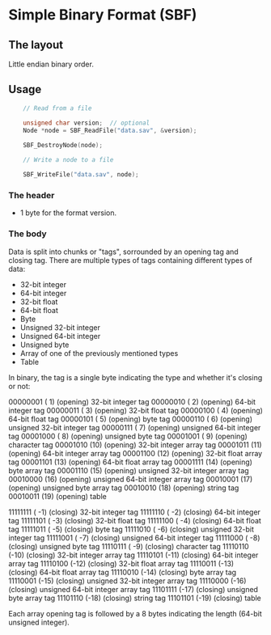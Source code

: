 # Simple Binary Format (SBF)

## The layout

Little endian binary order.

## Usage

```cpp
    // Read from a file

    unsigned char version;  // optional
    Node *node = SBF_ReadFile("data.sav", &version);
    
    SBF_DestroyNode(node);

```

```cpp
    // Write a node to a file

    SBF_WriteFile("data.sav", node);
```

### The header

- 1 byte for the format version.

### The body

Data is split into chunks or "tags", sorrounded by an opening tag and closing tag.
There are multiple types of tags containing different types of data:

- 32-bit integer
- 64-bit integer
- 32-bit float
- 64-bit float
- Byte
- Unsigned 32-bit integer
- Unsigned 64-bit integer
- Unsigned byte
- Array of one of the previously mentioned types
- Table

In binary, the tag is a single byte indicating the type and whether it's closing or not:

00000001 ( 1) (opening) 32-bit integer tag
00000010 ( 2) (opening) 64-bit integer tag
00000011 ( 3) (opening) 32-bit float tag
00000100 ( 4) (opening) 64-bit float tag
00000101 ( 5) (opening) byte tag
00000110 ( 6) (opening) unsigned 32-bit integer tag
00000111 ( 7) (opening) unsigned 64-bit integer tag
00001000 ( 8) (opening) unsigned byte tag
00001001 ( 9) (opening) character tag
00001010 (10) (opening) 32-bit integer array tag
00001011 (11) (opening) 64-bit integer array tag
00001100 (12) (opening) 32-bit float array tag
00001101 (13) (opening) 64-bit float array tag
00001111 (14) (opening) byte array tag
00001110 (15) (opening) unsigned 32-bit integer array tag
00010000 (16) (opening) unsigned 64-bit integer array tag
00010001 (17) (opening) unsigned byte array tag
00010010 (18) (opening) string tag
00010011 (19) (opening) table

11111111 ( -1) (closing) 32-bit integer tag
11111110 ( -2) (closing) 64-bit integer tag
11111101 ( -3) (closing) 32-bit float tag
11111100 ( -4) (closing) 64-bit float tag
11111011 ( -5) (closing) byte tag
11111010 ( -6) (closing) unsigned 32-bit integer tag
11111001 ( -7) (closing) unsigned 64-bit integer tag
11111000 ( -8) (closing) unsigned byte tag
11110111 ( -9) (closing) character tag
11110110 (-10) (closing) 32-bit integer array tag
11110101 (-11) (closing) 64-bit integer array tag
11110100 (-12) (closing) 32-bit float array tag
11110011 (-13) (closing) 64-bit float array tag
11110010 (-14) (closing) byte array tag
11110001 (-15) (closing) unsigned 32-bit integer array tag
11110000 (-16) (closing) unsigned 64-bit integer array tag
11101111 (-17) (closing) unsigned byte array tag
11101110 (-18) (closing) string tag
11101101 (-19) (closing) table

Each array opening tag is followed by a 8 bytes indicating the length (64-bit unsigned integer). 
